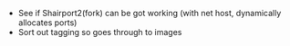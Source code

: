 - See if Shairport2(fork) can be got working (with net host, dynamically allocates ports)
- Sort out tagging so goes through to images